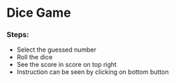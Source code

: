 # Dice Game

### Steps:

- Select the guessed number
- Roll the dice
- See the score in score on top right
- Instruction can be seen by clicking on bottom button


  
